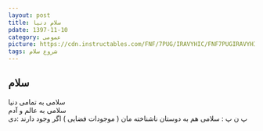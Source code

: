 ```yaml
---
layout: post
title: سلام دنیا
pdate: 1397-11-10
category: عمومی
picture: https://cdn.instructables.com/FNF/7PUG/IRAVYHIC/FNF7PUGIRAVYHIC.SMALL.jpg?auto=webp&width=984
tags: شروع سلام  
---
```


## سلام
 سلامی به تمامی دنیا <br />
 سلامی به عالم و آدم <br />
 پ ن پ : سلامی هم به دوستان ناشناخته مان ( موجودات فضایی ) اگر وجود دارند :دی
 
 
